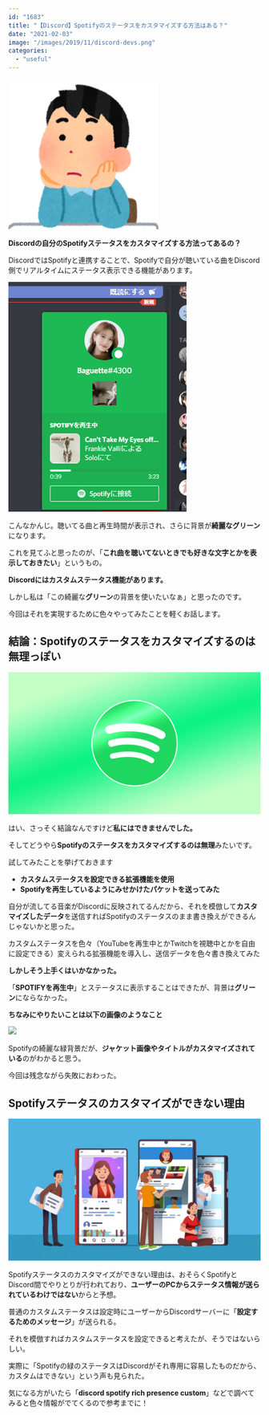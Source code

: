 ```yaml
---
id: "1683"
title: "【Discord】Spotifyのステータスをカスタマイズする方法はある？"
date: "2021-02-03"
image: "/images/2019/11/discord-devs.png"
categories: 
  - "useful"
---
```


![](/images/2020/04/thinking_300x300.png)

**Discordの自分のSpotifyステータスをカスタマイズする方法ってあるの？**

DiscordではSpotifyと連携することで、Spotifyで自分が聴いている曲をDiscord側でリアルタイムにステータス表示できる機能があります。

![](/images/2021/02/SpotifyRichPresence.png)

こんなかんじ。聴いてる曲と再生時間が表示され、さらに背景が**綺麗なグリーン**になります。

これを見てふと思ったのが、「**これ曲を聴いてないときでも好きな文字とかを表示しておきたい**」というもの。

**Discordにはカスタムステータス機能があります。**

しかし私は「この綺麗な**グリーン**の背景を使いたいなぁ」と思ったのです。

今回はそれを実現するために色々やってみたことを軽くお話します。

## 結論：Spotifyのステータスをカスタマイズするのは無理っぽい

![Spotify2020](/images/2020/01/Spotify.png)

はい、さっそく結論なんですけど**私にはできませんでした。**

そしてどうやら**Spotifyのステータスをカスタマイズするのは無理**みたいです。

試してみたことを挙げておきます

- **カスタムステータスを設定できる拡張機能を使用**
- **Spotifyを再生しているようにみせかけたパケットを送ってみた**

自分が流してる音楽がDiscordに反映されてるんだから、それを模倣して**カスタマイズしたデータ**を送信すればSpotifyのステータスのまま書き換えができるんじゃないかと思った。

カスタムステータスを色々（YouTubeを再生中とかTwitchを視聴中とかを自由に設定できる）変えられる拡張機能を導入し、送信データを色々書き換えてみた

**しかしそう上手くはいかなかった。**

「**SPOTIFYを再生中**」とステータスに表示することはできたが、背景は**グリーン**にならなかった。

**ちなみにやりたいことは以下の画像のようなこと**

![](https://preview.redd.it/d982tbca4rj11.png?width=1437&format=png&auto=webp&s=5415bfca38b93cbe8cde1758fa1c030ffff9c8b5)

Spotifyの綺麗な緑背景だが、**ジャケット画像やタイトルがカスタマイズされている**のがわかると思う。

今回は残念ながら失敗におわった。

## Spotifyステータスのカスタマイズができない理由

![](/images/2021/02/put_components.jpg)

Spotifyステータスのカスタマイズができない理由は、おそらくSpotifyとDiscord間でやりとりが行われており、**ユーザーのPCからステータス情報が送られているわけではない**からと予想。

普通のカスタムステータスは設定時にユーザーからDiscordサーバーに「**設定するためのメッセージ**」が送られる。

それを模倣すればカスタムステータスを設定できると考えたが、そうではないらしい。

実際に「Spotifyの緑のステータスはDiscordがそれ専用に容易したものだから、カスタムはできない」という声も見られた。

気になる方がいたら「**discord spotify rich presence custom**」などで調べてみると色々情報がでてくるので参考までに！
